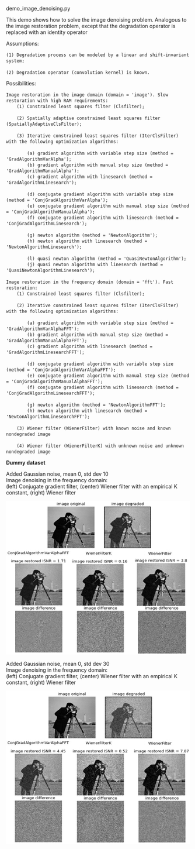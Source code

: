 
demo_image_denoising.py

This demo shows how to solve the image denoising problem.
Analogous to the image restoration problem, except that the degradation operator is replaced with an identity operator

Assumptions:

    (1) Degradation process can be modeled by a linear and shift-invariant system;
    
    (2) Degradation operator (convolution kernel) is known.
    
Possibilities:

    Image restoration in the image domain (domain = 'image'). Slow restoration with high RAM requirements:
        (1) Constrained least squares filter (Clsfilter);
        
        (2) Spatially adaptive constrained least squares filter (SpatiallyAdaptiveClsFilter);
        
        (3) Iterative constrained least squares filter (IterClsFilter) with the following optimization algorithms:
            
            (a) gradient algorithm with variable step size (method = 'GradAlgorithmVarAlpha');
            (b) gradient algorithm with manual step size (method = 'GradAlgorithmManualAlpha');
            (c) gradient algorithm with linesearch (method = 'GradAlgorithmLinesearch');
            
            (d) conjugate gradient algorithm with variable step size (method = 'ConjGradAlgorithmVarAlpha');
            (e) conjugate gradient algorithm with manual step size (method = 'ConjGradAlgorithmManualAlpha');
            (f) conjugate gradient algorithm with linesearch (method = 'ConjGradAlgorithmLinesearch');
            
            (g) newton algorithm (method = 'NewtonAlgorithm');
            (h) newton algorithm with linesearch (method = 'NewtonAlgorithmLinesearch');
            
            (l) quasi newton algorithm (method = 'QuasiNewtonAlgorithm');
            (j) quasi newton algorithm with linesearch (method = 'QuasiNewtonAlgorithmLinesearch');

    Image restoration in the frequency domain (domain = 'fft'). Fast restoration:       
        (1) Constrained least squares filter (Clsfilter);
        
        (2) Iterative constrained least squares filter (IterClsFilter) with the following optimization algorithms:
            
            (a) gradient algorithm with variable step size (method = 'GradAlgorithmVarAlphaFFT');
            (b) gradient algorithm with manual step size (method = 'GradAlgorithmManualAlphaFFT');
            (c) gradient algorithm with linesearch (method = 'GradAlgorithmLinesearchFFT');
            
            (d) conjugate gradient algorithm with variable step size (method = 'ConjGradAlgorithmVarAlphaFFT');
            (e) conjugate gradient algorithm with manual step size (method = 'ConjGradAlgorithmManualAlphaFFT');
            (f) conjugate gradient algorithm with linesearch (method = 'ConjGradAlgorithmLinesearchFFT');
            
            (g) newton algorithm (method = 'NewtonAlgorithmFFT');
            (h) newton algorithm with linesearch (method = 'NewtonAlgorithmLinesearchFFT');     
        
        (3) Wiener filter (WienerFilter) with known noise and known nondegraded image
        
        (4) Wiener filter (WienerFilterK) with unknown noise and unknown nondegraded image


**Dummy dataset**<br/>

Added Gaussian noise, mean 0, std dev 10<br/>
Image denoising in the frequency domain: <br/>
(left) Conjugate gradient filter, (center) Wiener filter with an empirical K constant, (right) Wiener filter
<p align="center">
  <img src="test_results/test_results_noise_std_10.jpeg" width="520" height="420"/>
</p>


Added Gaussian noise, mean 0, std dev 30<br/>
Image denoising in the frequency domain: <br/>
(left) Conjugate gradient filter, (center) Wiener filter with an empirical K constant, (right) Wiener filter
<p align="center">
  <img src="test_results/test_results_noise_std_30.jpeg" width="520" height="420"/>
</p>
